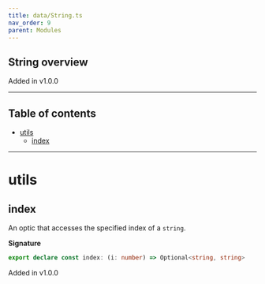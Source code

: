 ```yaml
---
title: data/String.ts
nav_order: 9
parent: Modules
---
```


## String overview

Added in v1.0.0

---

<h2 class="text-delta">Table of contents</h2>

- [utils](#utils)
  - [index](#index)

---

# utils

## index

An optic that accesses the specified index of a `string`.

**Signature**

```ts
export declare const index: (i: number) => Optional<string, string>
```

Added in v1.0.0
